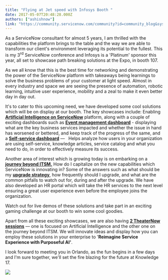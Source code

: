 ```yaml
---
title: "Flying at Jet speed with Infosys Booth "
date: 2017-05-07T20:48:28.000Z
authors: ["ashishnow"]
link: "https://community.servicenow.com/community?id=community_blog&sys_id=cdbd2aa9dbd0dbc01dcaf3231f9619f7"
---
```

<p>As a ServiceNow consultant for almost 5 years, I am thrilled with the capabilities the platform brings to the table and the way we are able to transform our client's environment leveraging its potential to the fullest. This is my 3<sup>rd</sup> ServiceNow conference and Infosys is a 'Platinum' sponsor this year, all set to showcase path breaking solutions at the Expo, in booth 107. </p><p>As we all know that this is the best time for networking and demonstrating the power of the ServiceNow platform with takeaways being learnings to solve the business problems of your customer at light speed. Almost in every industry and space we are seeing the presence of automation, robotic learning, intuitive user experience, mobility and a zeal to make it even better day in day out. </p><p>It's to cater to this upcoming need, we have developed some cool solutions which will be on display at our booth. The key showcases include: Enabling <strong style="text-decoration: underline;">Artificial Intelligence on ServiceNow</strong> platform, along with a couple of exciting dashboards such as <strong style="text-decoration: underline;">Event management dashboard</strong> - displaying what are the key business services impacted and whether the issue in hand has worsened or bettered, and keep track of the progress of the same, and a <strong style="text-decoration: underline;">Self-service dashboard</strong> —   Helps analyze how users in your organization are using self-service, knowledge articles, service catalog and what you need to do, in order to effectively measure its success. </p><p></p><p>Another area of interest which is growing today is on embarking on a <strong style="text-decoration: underline;">journey beyond ITSM.</strong> How do I capitalize on the new capabilities which ServiceNow is innovating in? Some of the answers such as what should be my <strong style="text-decoration: underline;">upgrade strategy</strong>, how frequently should I upgrade, and what are the common pitfalls to watch out for, during and after the upgrade. We have also developed an HR portal which will take the HR services to the next level ensuring a great user experience even before the employee joins the organization.   </p><p>Watch out for live demos of these solutions and take part in an exciting gaming challenge at our booth to win some cool goodies.</p><p></p><p>Apart from all these exciting showcases, we are also having <strong style="text-decoration: underline;">2 TheaterNow sessions</strong> — one is focused on Artificial Intelligence and the other one on the journey beyond ITSM. We will innovate ideas and display how you can employ these solutions in your enterprise to '<strong>Reimagine Service Experience with Purposeful AI'</strong>.</p><p></p><p>I look forward to meeting you in Orlando, as the fun begins in a few days and I'm sure together, we'll set the fire blazing for the future at Knowledge 17. </p><p><img  class="image-1 jive-image" src="1f5b0006db1c1344e9737a9e0f96193c.iix" style="max-width: 1200px; max-height: 900px;"/></p>